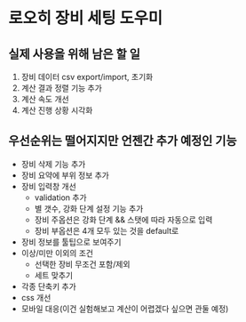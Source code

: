 # 로오히 장비 세팅 도우미

## 실제 사용을 위해 남은 할 일
1. 장비 데이터 csv export/import, 초기화
2. 계산 결과 정렬 기능 추가
3. 계산 속도 개선
4. 계산 진행 상황 시각화

## 우선순위는 떨어지지만 언젠간 추가 예정인 기능
- 장비 삭제 기능 추가
- 장비 요약에 부위 정보 추가
- 장비 입력창 개선
  - validation 추가
  - 별 갯수, 강화 단계 설정 기능 추가
  - 장비 주옵션은 강화 단계 && 스탯에 따라 자동으로 입력
  - 장비 부옵션은 4개 모두 있는 것을 default로
- 장비 정보를 툴팁으로 보여주기
- 이상/미만 이외의 조건
  - 선택한 장비 무조건 포함/제외
  - 세트 맞추기
- 각종 단축키 추가
- css 개선
- 모바일 대응(이건 실험해보고 계산이 어렵겠다 싶으면 관둘 예정)
